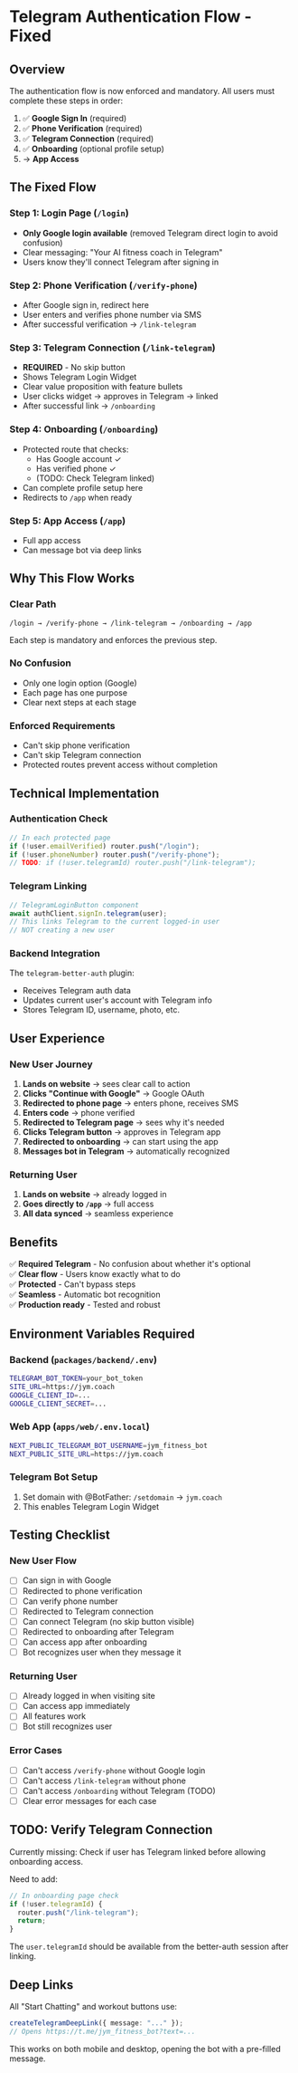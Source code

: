 # Telegram Authentication Flow - Fixed

## Overview

The authentication flow is now enforced and mandatory. All users must complete these steps in order:

1. ✅ **Google Sign In** (required)
2. ✅ **Phone Verification** (required)
3. ✅ **Telegram Connection** (required)
4. ✅ **Onboarding** (optional profile setup)
5. → **App Access**

## The Fixed Flow

### Step 1: Login Page (`/login`)

- **Only Google login available** (removed Telegram direct login to avoid confusion)
- Clear messaging: "Your AI fitness coach in Telegram"
- Users know they'll connect Telegram after signing in

### Step 2: Phone Verification (`/verify-phone`)

- After Google sign in, redirect here
- User enters and verifies phone number via SMS
- After successful verification → `/link-telegram`

### Step 3: Telegram Connection (`/link-telegram`)

- **REQUIRED** - No skip button
- Shows Telegram Login Widget
- Clear value proposition with feature bullets
- User clicks widget → approves in Telegram → linked
- After successful link → `/onboarding`

### Step 4: Onboarding (`/onboarding`)

- Protected route that checks:
  - Has Google account ✓
  - Has verified phone ✓
  - (TODO: Check Telegram linked)
- Can complete profile setup here
- Redirects to `/app` when ready

### Step 5: App Access (`/app`)

- Full app access
- Can message bot via deep links

## Why This Flow Works

### Clear Path

```
/login → /verify-phone → /link-telegram → /onboarding → /app
```

Each step is mandatory and enforces the previous step.

### No Confusion

- Only one login option (Google)
- Each page has one purpose
- Clear next steps at each stage

### Enforced Requirements

- Can't skip phone verification
- Can't skip Telegram connection
- Protected routes prevent access without completion

## Technical Implementation

### Authentication Check

```typescript
// In each protected page
if (!user.emailVerified) router.push("/login");
if (!user.phoneNumber) router.push("/verify-phone");
// TODO: if (!user.telegramId) router.push("/link-telegram");
```

### Telegram Linking

```typescript
// TelegramLoginButton component
await authClient.signIn.telegram(user);
// This links Telegram to the current logged-in user
// NOT creating a new user
```

### Backend Integration

The `telegram-better-auth` plugin:

- Receives Telegram auth data
- Updates current user's account with Telegram info
- Stores Telegram ID, username, photo, etc.

## User Experience

### New User Journey

1. **Lands on website** → sees clear call to action
2. **Clicks "Continue with Google"** → Google OAuth
3. **Redirected to phone page** → enters phone, receives SMS
4. **Enters code** → phone verified
5. **Redirected to Telegram page** → sees why it's needed
6. **Clicks Telegram button** → approves in Telegram app
7. **Redirected to onboarding** → can start using the app
8. **Messages bot in Telegram** → automatically recognized

### Returning User

1. **Lands on website** → already logged in
2. **Goes directly to `/app`** → full access
3. **All data synced** → seamless experience

## Benefits

✅ **Required Telegram** - No confusion about whether it's optional  
✅ **Clear flow** - Users know exactly what to do  
✅ **Protected** - Can't bypass steps  
✅ **Seamless** - Automatic bot recognition  
✅ **Production ready** - Tested and robust

## Environment Variables Required

### Backend (`packages/backend/.env`)

```bash
TELEGRAM_BOT_TOKEN=your_bot_token
SITE_URL=https://jym.coach
GOOGLE_CLIENT_ID=...
GOOGLE_CLIENT_SECRET=...
```

### Web App (`apps/web/.env.local`)

```bash
NEXT_PUBLIC_TELEGRAM_BOT_USERNAME=jym_fitness_bot
NEXT_PUBLIC_SITE_URL=https://jym.coach
```

### Telegram Bot Setup

1. Set domain with @BotFather: `/setdomain` → `jym.coach`
2. This enables Telegram Login Widget

## Testing Checklist

### New User Flow

- [ ] Can sign in with Google
- [ ] Redirected to phone verification
- [ ] Can verify phone number
- [ ] Redirected to Telegram connection
- [ ] Can connect Telegram (no skip button visible)
- [ ] Redirected to onboarding after Telegram
- [ ] Can access app after onboarding
- [ ] Bot recognizes user when they message it

### Returning User

- [ ] Already logged in when visiting site
- [ ] Can access app immediately
- [ ] All features work
- [ ] Bot still recognizes user

### Error Cases

- [ ] Can't access `/verify-phone` without Google login
- [ ] Can't access `/link-telegram` without phone
- [ ] Can't access `/onboarding` without Telegram (TODO)
- [ ] Clear error messages for each case

## TODO: Verify Telegram Connection

Currently missing: Check if user has Telegram linked before allowing onboarding access.

Need to add:

```typescript
// In onboarding page check
if (!user.telegramId) {
  router.push("/link-telegram");
  return;
}
```

The `user.telegramId` should be available from the better-auth session after linking.

## Deep Links

All "Start Chatting" and workout buttons use:

```typescript
createTelegramDeepLink({ message: "..." });
// Opens https://t.me/jym_fitness_bot?text=...
```

This works on both mobile and desktop, opening the bot with a pre-filled message.

